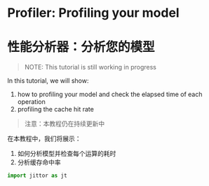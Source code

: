 # Profiler: Profiling your model

# 性能分析器：分析您的模型

> NOTE: This tutorial is still working in progress

In this tutorial, we will show:
1. how to profiling your model and check the elapsed time of each operation
2. profiling the cache hit rate

> 注意：本教程仍在持续更新中

在本教程中，我们将展示：

1. 如何分析模型并检查每个运算的耗时
2. 分析缓存命中率

```python
import jittor as jt
```
